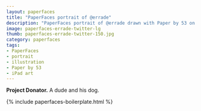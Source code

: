 ```yaml
---
layout: paperfaces
title: "PaperFaces portrait of @errade"
description: "PaperFaces portrait of @errade drawn with Paper by 53 on an iPad."
image: paperfaces-errade-twitter-lg
thumb: paperfaces-errade-twitter-150.jpg
category: paperfaces
tags: 
- PaperFaces
- portrait
- illustration
- Paper by 53
- iPad art
---
```


**Project Donator.** A dude and his dog.

{% include paperfaces-boilerplate.html %}